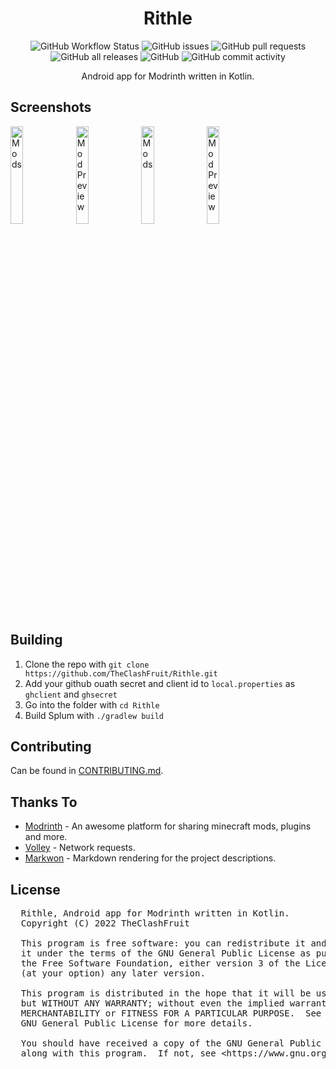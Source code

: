 <h1 align="center">
  Rithle
</h1>

<p align="center">
  <img alt="GitHub Workflow Status" src="https://github.com/TheClashFruit/Rithle/actions/workflows/android.yml/badge.svg">
  <img alt="GitHub issues" src="https://img.shields.io/github/issues-raw/TheClashFruit/Rithle?label=issues">
  <img alt="GitHub pull requests" src="https://img.shields.io/github/issues-pr-raw/TheClashFruit/Rithle?label=pull+requests">
  <img alt="GitHub all releases" src="https://img.shields.io/github/downloads/TheClashFruit/Rithle/total">
  
  <img alt="GitHub" src="https://img.shields.io/github/license/TheClashFruit/Rithle">
  <img alt="GitHub commit activity" src="https://img.shields.io/github/commit-activity/w/TheClashFruit/Rithle">
</p>

<p align="center">
  Android app for Modrinth written in Kotlin.
</p>

<h2>
  Screenshots
</h2>

<p>
  <img alt="Mods" src="https://cdn.theclashfruit.me/apps/me.theclashfruit.rithle/screenshots/mods.dark.jpg#gh-dark-mode-only" width="20%">
  <img alt="Mod Preview" src="https://cdn.theclashfruit.me/apps/me.theclashfruit.rithle/screenshots/project_view.dark.jpg#gh-dark-mode-only" width="20%">
  <img alt="Mods" src="https://cdn.theclashfruit.me/apps/me.theclashfruit.rithle/screenshots/mods.light.jpg#gh-light-mode-only" width="20%">
  <img alt="Mod Preview" src="https://cdn.theclashfruit.me/apps/me.theclashfruit.rithle/screenshots/project_view.light.jpg#gh-light-mode-only" width="20%">
</p>

<h2>
  Building
</h2>

<!--
<p>
  Currently you can find prebuilt APKs in my F-Droid repo. <br />
  Repo Url: https://fdroid.theclashfruit.me/repo/.
</p>
-->

<p>
  <ol>
    <li>Clone the repo with <code>git clone https://github.com/TheClashFruit/Rithle.git</code></li>
    <li>Add your github ouath secret and client id to <code>local.properties</code> as <code>ghclient</code> and <code>ghsecret</code></li>
    <li>Go into the folder with <code>cd Rithle</code></li>
    <li>Build Splum with <code>./gradlew build</code></li>
  </ol>
</p>

<h2>
  Contributing
</h2>

<p>
  Can be found in <a href="CONTRIBUTING.md">CONTRIBUTING.md</a>.
</p>

<h2>
  Thanks To
</h2>

<p>
  <ul>
    <li><a href="https://modrinth.com">Modrinth</a> - An awesome platform for sharing minecraft mods, plugins and more.</li>
    <li><a href="https://github.com/google/volley">Volley</a> - Network requests.</li>
    <li><a href="https://github.com/noties/Markwon">Markwon</a> - Markdown rendering for the project descriptions.</li>
  </ul>
</p>

<h2>
  License
</h2>

<pre>
  Rithle, Android app for Modrinth written in Kotlin.
  Copyright (C) 2022 TheClashFruit

  This program is free software: you can redistribute it and/or modify
  it under the terms of the GNU General Public License as published by
  the Free Software Foundation, either version 3 of the License, or
  (at your option) any later version.

  This program is distributed in the hope that it will be useful,
  but WITHOUT ANY WARRANTY; without even the implied warranty of
  MERCHANTABILITY or FITNESS FOR A PARTICULAR PURPOSE.  See the
  GNU General Public License for more details.

  You should have received a copy of the GNU General Public License
  along with this program.  If not, see &lt;https://www.gnu.org/licenses/&gt;.
</pre>
